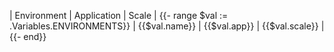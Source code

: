| Environment | Application | Scale |
{{- range $val := .Variables.ENVIRONMENTS}}
| {{$val.name}} | {{$val.app}} | {{$val.scale}} |
{{- end}}
